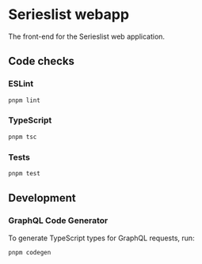 # Serieslist webapp

The front-end for the Serieslist web application.


## Code checks

### ESLint

```sh
pnpm lint
```

### TypeScript

```sh
pnpm tsc
```

### Tests

```sh
pnpm test
```


## Development

### GraphQL Code Generator

To generate TypeScript types for GraphQL requests, run:

```sh
pnpm codegen
```
